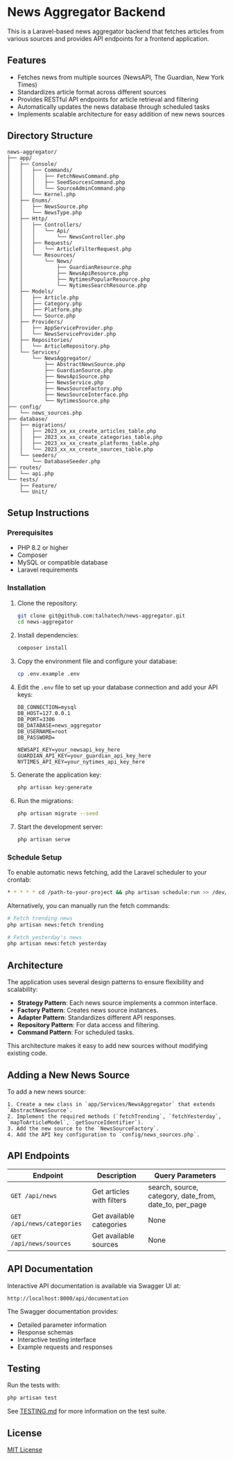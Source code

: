 # News Aggregator Backend

This is a Laravel-based news aggregator backend that fetches articles from various sources and provides API endpoints for a frontend application.

## Features

- Fetches news from multiple sources (NewsAPI, The Guardian, New York Times)
- Standardizes article format across different sources
- Provides RESTful API endpoints for article retrieval and filtering
- Automatically updates the news database through scheduled tasks
- Implements scalable architecture for easy addition of new news sources

## Directory Structure

```
news-aggregator/
├── app/
│   ├── Console/
│   │   ├── Commands/
│   │   │   ├── FetchNewsCommand.php
│   │   │   ├── SeedSourcesCommand.php
│   │   │   └── SourceAdminCommand.php
│   │   └── Kernel.php
│   ├── Enums/
│   │   ├── NewsSource.php
│   │   └── NewsType.php
│   ├── Http/
│   │   ├── Controllers/
│   │   │   └── Api/
│   │   │       └── NewsController.php
│   │   ├── Requests/
│   │   │   └── ArticleFilterRequest.php
│   │   └── Resources/
│   │       └── News/
│   │           ├── GuardianResource.php
│   │           ├── NewsApiResource.php
│   │           ├── NytimesPopularResource.php
│   │           └── NytimesSearchResource.php
│   ├── Models/
│   │   ├── Article.php
│   │   ├── Category.php
│   │   ├── Platform.php
│   │   └── Source.php
│   ├── Providers/
│   │   ├── AppServiceProvider.php
│   │   └── NewsServiceProvider.php
│   ├── Repositories/
│   │   └── ArticleRepository.php
│   └── Services/
│       └── NewsAggregator/
│           ├── AbstractNewsSource.php
│           ├── GuardianSource.php
│           ├── NewsApiSource.php
│           ├── NewsService.php
│           ├── NewsSourceFactory.php
│           ├── NewsSourceInterface.php
│           └── NytimesSource.php
├── config/
│   └── news_sources.php
├── database/
│   ├── migrations/
│   │   ├── 2023_xx_xx_create_articles_table.php
│   │   ├── 2023_xx_xx_create_categories_table.php
│   │   ├── 2023_xx_xx_create_platforms_table.php
│   │   └── 2023_xx_xx_create_sources_table.php
│   └── seeders/
│       └── DatabaseSeeder.php
├── routes/
│   └── api.php
└── tests/
    ├── Feature/
    └── Unit/
```

## Setup Instructions

### Prerequisites

- PHP 8.2 or higher
- Composer
- MySQL or compatible database
- Laravel requirements

### Installation

1. Clone the repository:

   ```bash
   git clone git@github.com:talhatech/news-aggregator.git
   cd news-aggregator
   ```

2. Install dependencies:

   ```bash
   composer install
   ```

3. Copy the environment file and configure your database:

   ```bash
   cp .env.example .env
   ```

4. Edit the `.env` file to set up your database connection and add your API keys:

   ```
   DB_CONNECTION=mysql
   DB_HOST=127.0.0.1
   DB_PORT=3306
   DB_DATABASE=news_aggregator
   DB_USERNAME=root
   DB_PASSWORD=

   NEWSAPI_KEY=your_newsapi_key_here
   GUARDIAN_API_KEY=your_guardian_api_key_here
   NYTIMES_API_KEY=your_nytimes_api_key_here
   ```

5. Generate the application key:

   ```bash
   php artisan key:generate
   ```

6. Run the migrations:

   ```bash
   php artisan migrate --seed
   ```

7. Start the development server:

   ```bash
   php artisan serve
   ```

### Schedule Setup

To enable automatic news fetching, add the Laravel scheduler to your crontab:

```bash
* * * * * cd /path-to-your-project && php artisan schedule:run >> /dev/null 2>&1
```

Alternatively, you can manually run the fetch commands:

```bash
# Fetch trending news
php artisan news:fetch trending

# Fetch yesterday's news
php artisan news:fetch yesterday
```

## Architecture

The application uses several design patterns to ensure flexibility and scalability:

- **Strategy Pattern**: Each news source implements a common interface.
- **Factory Pattern**: Creates news source instances.
- **Adapter Pattern**: Standardizes different API responses.
- **Repository Pattern**: For data access and filtering.
- **Command Pattern**: For scheduled tasks.

This architecture makes it easy to add new sources without modifying existing code.

## Adding a New News Source

To add a new news source:

    1. Create a new class in `app/Services/NewsAggregator` that extends `AbstractNewsSource`.
    2. Implement the required methods (`fetchTrending`, `fetchYesterday`, `mapToArticleModel`, `getSourceIdentifier`).
    3. Add the new source to the `NewsSourceFactory`.
    4. Add the API key configuration to `config/news_sources.php`.

## API Endpoints

| Endpoint | Description | Query Parameters |
|----------|-------------|------------------|
| `GET /api/news` | Get articles with filters | search, source, category, date_from, date_to, per_page |
| `GET /api/news/categories` | Get available categories | None |
| `GET /api/news/sources` | Get available sources | None |

## API Documentation

Interactive API documentation is available via Swagger UI at:

```
http://localhost:8000/api/documentation
```

The Swagger documentation provides:
- Detailed parameter information
- Response schemas
- Interactive testing interface
- Example requests and responses

## Testing

Run the tests with:

```bash
php artisan test
```

See [TESTING.md](TESTING.md) for more information on the test suite.

## License

[MIT License](LICENSE.md)

